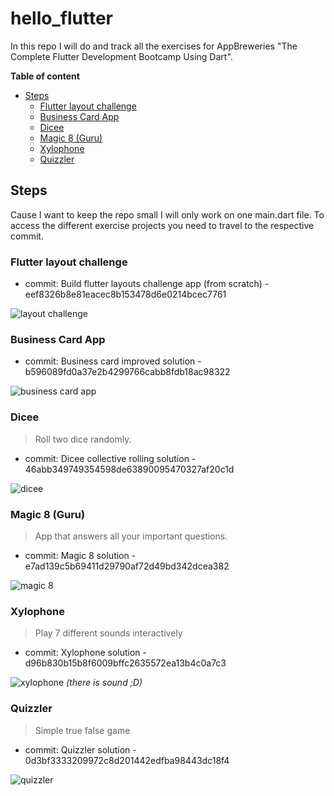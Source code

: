 # hello_flutter

In this repo I will do and track all the exercises for AppBreweries "The Complete Flutter Development Bootcamp Using Dart".

**Table of content**
- [Steps](#steps)
  - [Flutter layout challenge](#flutter-layout-challenge)
  - [Business Card App](#business-card-app)
  - [Dicee](#dicee)
  - [Magic 8 (Guru)](#magic-8-guru)
  - [Xylophone](#xylophone)
  - [Quizzler](#quizzler)

## Steps
Cause I want to keep the repo small I will only work on one main.dart file. To access the different exercise projects you need to travel to the respective commit.

### Flutter layout challenge
- commit: Build flutter layouts challenge app (from scratch) - eef8326b8e81eacec8b153478d6e0214bcec7761

![layout challenge](steps/layout_challenge.png)

### Business Card App
- commit: Business card improved solution - b596089fd0a37e2b4299766cabb8fdb18ac98322

![business card app](steps/flutter_business_card.png)

### Dicee
> Roll two dice randomly.

- commit: Dicee collective rolling solution - 46abb349749354598de63890095470327af20c1d

![dicee](steps/dicee.gif)

### Magic 8 (Guru)
> App that answers all your important questions.

- commit: Magic 8 solution - e7ad139c5b69411d29790af72d49bd342dcea382

![magic 8](steps/magic8.gif)

### Xylophone
> Play 7 different sounds interactively

- commit: Xylophone solution - d96b830b15b8f6009bffc2635572ea13b4c0a7c3

![xylophone](steps/xylophone.gif)
_(there is sound ;D)_

### Quizzler
> Simple true false game

- commit: Quizzler solution - 0d3bf3333209972c8d201442edfba98443dc18f4

![quizzler](steps/quizzler.gif)
